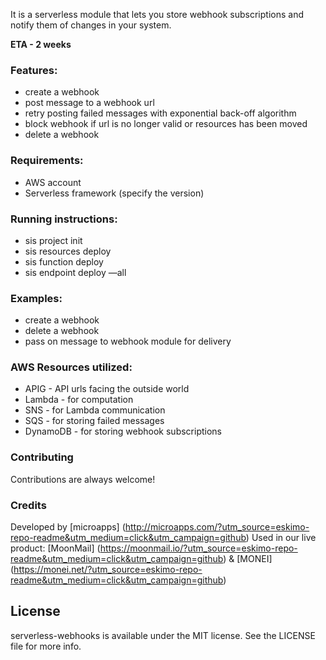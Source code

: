 It is a serverless module that lets you store webhook subscriptions and notify them of changes in your system.

**ETA - 2 weeks**

### Features:

- create a webhook
- post message to a webhook url
- retry posting failed messages with exponential back-off algorithm
- block webhook if url is no longer valid or resources has been moved
- delete a webhook

### Requirements:

- AWS account
- Serverless framework (specify the version)

### Running instructions:

- sis project init
- sis resources deploy
- sis function deploy
- sis endpoint deploy —all

### Examples:

- create a webhook
- delete a webhook
- pass on message to webhook module for delivery

### AWS Resources utilized:

- APIG - API urls facing the outside world
- Lambda - for computation
- SNS - for Lambda communication
- SQS - for storing failed messages
- DynamoDB - for storing webhook subscriptions

### Contributing
Contributions are always welcome!

### Credits
Developed by [microapps] (http://microapps.com/?utm_source=eskimo-repo-readme&utm_medium=click&utm_campaign=github) Used in our live product: [MoonMail] (https://moonmail.io/?utm_source=eskimo-repo-readme&utm_medium=click&utm_campaign=github) & [MONEI] (https://monei.net/?utm_source=eskimo-repo-readme&utm_medium=click&utm_campaign=github)


## License
serverless-webhooks is available under the MIT license. See the LICENSE file for more info.
